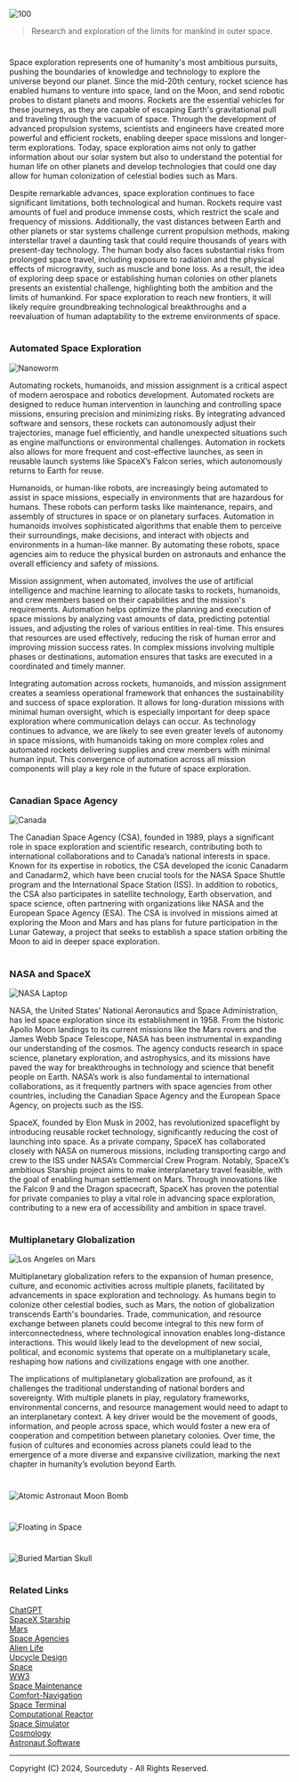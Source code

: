 ![100](https://github.com/user-attachments/assets/b26c9339-571d-4f4e-9feb-10050045fc84)

> Research and exploration of the limits for mankind in outer space.

#

Space exploration represents one of humanity's most ambitious pursuits, pushing the boundaries of knowledge and technology to explore the universe beyond our planet. Since the mid-20th century, rocket science has enabled humans to venture into space, land on the Moon, and send robotic probes to distant planets and moons. Rockets are the essential vehicles for these journeys, as they are capable of escaping Earth's gravitational pull and traveling through the vacuum of space. Through the development of advanced propulsion systems, scientists and engineers have created more powerful and efficient rockets, enabling deeper space missions and longer-term explorations. Today, space exploration aims not only to gather information about our solar system but also to understand the potential for human life on other planets and develop technologies that could one day allow for human colonization of celestial bodies such as Mars.

Despite remarkable advances, space exploration continues to face significant limitations, both technological and human. Rockets require vast amounts of fuel and produce immense costs, which restrict the scale and frequency of missions. Additionally, the vast distances between Earth and other planets or star systems challenge current propulsion methods, making interstellar travel a daunting task that could require thousands of years with present-day technology. The human body also faces substantial risks from prolonged space travel, including exposure to radiation and the physical effects of microgravity, such as muscle and bone loss. As a result, the idea of exploring deep space or establishing human colonies on other planets presents an existential challenge, highlighting both the ambition and the limits of humankind. For space exploration to reach new frontiers, it will likely require groundbreaking technological breakthroughs and a reevaluation of human adaptability to the extreme environments of space.

#
### Automated Space Exploration

![Nanoworm](https://github.com/user-attachments/assets/25bd8fac-3412-4d34-81b4-857081453b3c)

Automating rockets, humanoids, and mission assignment is a critical aspect of modern aerospace and robotics development. Automated rockets are designed to reduce human intervention in launching and controlling space missions, ensuring precision and minimizing risks. By integrating advanced software and sensors, these rockets can autonomously adjust their trajectories, manage fuel efficiently, and handle unexpected situations such as engine malfunctions or environmental challenges. Automation in rockets also allows for more frequent and cost-effective launches, as seen in reusable launch systems like SpaceX’s Falcon series, which autonomously returns to Earth for reuse.

Humanoids, or human-like robots, are increasingly being automated to assist in space missions, especially in environments that are hazardous for humans. These robots can perform tasks like maintenance, repairs, and assembly of structures in space or on planetary surfaces. Automation in humanoids involves sophisticated algorithms that enable them to perceive their surroundings, make decisions, and interact with objects and environments in a human-like manner. By automating these robots, space agencies aim to reduce the physical burden on astronauts and enhance the overall efficiency and safety of missions.

Mission assignment, when automated, involves the use of artificial intelligence and machine learning to allocate tasks to rockets, humanoids, and crew members based on their capabilities and the mission's requirements. Automation helps optimize the planning and execution of space missions by analyzing vast amounts of data, predicting potential issues, and adjusting the roles of various entities in real-time. This ensures that resources are used effectively, reducing the risk of human error and improving mission success rates. In complex missions involving multiple phases or destinations, automation ensures that tasks are executed in a coordinated and timely manner.

Integrating automation across rockets, humanoids, and mission assignment creates a seamless operational framework that enhances the sustainability and success of space exploration. It allows for long-duration missions with minimal human oversight, which is especially important for deep space exploration where communication delays can occur. As technology continues to advance, we are likely to see even greater levels of autonomy in space missions, with humanoids taking on more complex roles and automated rockets delivering supplies and crew members with minimal human input. This convergence of automation across all mission components will play a key role in the future of space exploration.

#
### Canadian Space Agency

![Canada](https://github.com/user-attachments/assets/214bbd83-02eb-4ece-8ab3-ba6adae3b361)

The Canadian Space Agency (CSA), founded in 1989, plays a significant role in space exploration and scientific research, contributing both to international collaborations and to Canada’s national interests in space. Known for its expertise in robotics, the CSA developed the iconic Canadarm and Canadarm2, which have been crucial tools for the NASA Space Shuttle program and the International Space Station (ISS). In addition to robotics, the CSA also participates in satellite technology, Earth observation, and space science, often partnering with organizations like NASA and the European Space Agency (ESA). The CSA is involved in missions aimed at exploring the Moon and Mars and has plans for future participation in the Lunar Gateway, a project that seeks to establish a space station orbiting the Moon to aid in deeper space exploration.

#
### NASA and SpaceX

![NASA Laptop](https://github.com/user-attachments/assets/c9a9d5cb-6603-49f5-b34d-ebc7c4edae7f)

NASA, the United States’ National Aeronautics and Space Administration, has led space exploration since its establishment in 1958. From the historic Apollo Moon landings to its current missions like the Mars rovers and the James Webb Space Telescope, NASA has been instrumental in expanding our understanding of the cosmos. The agency conducts research in space science, planetary exploration, and astrophysics, and its missions have paved the way for breakthroughs in technology and science that benefit people on Earth. NASA’s work is also fundamental to international collaborations, as it frequently partners with space agencies from other countries, including the Canadian Space Agency and the European Space Agency, on projects such as the ISS.

SpaceX, founded by Elon Musk in 2002, has revolutionized spaceflight by introducing reusable rocket technology, significantly reducing the cost of launching into space. As a private company, SpaceX has collaborated closely with NASA on numerous missions, including transporting cargo and crew to the ISS under NASA’s Commercial Crew Program. Notably, SpaceX’s ambitious Starship project aims to make interplanetary travel feasible, with the goal of enabling human settlement on Mars. Through innovations like the Falcon 9 and the Dragon spacecraft, SpaceX has proven the potential for private companies to play a vital role in advancing space exploration, contributing to a new era of accessibility and ambition in space travel.

#
### Multiplanetary Globalization

![Los Angeles on Mars](https://github.com/user-attachments/assets/16c0d10a-c236-417a-a838-4ce688f51a95)

Multiplanetary globalization refers to the expansion of human presence, culture, and economic activities across multiple planets, facilitated by advancements in space exploration and technology. As humans begin to colonize other celestial bodies, such as Mars, the notion of globalization transcends Earth's boundaries. Trade, communication, and resource exchange between planets could become integral to this new form of interconnectedness, where technological innovation enables long-distance interactions. This would likely lead to the development of new social, political, and economic systems that operate on a multiplanetary scale, reshaping how nations and civilizations engage with one another.

The implications of multiplanetary globalization are profound, as it challenges the traditional understanding of national borders and sovereignty. With multiple planets in play, regulatory frameworks, environmental concerns, and resource management would need to adapt to an interplanetary context. A key driver would be the movement of goods, information, and people across space, which would foster a new era of cooperation and competition between planetary colonies. Over time, the fusion of cultures and economies across planets could lead to the emergence of a more diverse and expansive civilization, marking the next chapter in humanity’s evolution beyond Earth.

#
![Atomic Astronaut Moon Bomb](https://github.com/user-attachments/assets/4d719968-0532-47a2-919b-2c17860918d1)
#
![Floating in Space](https://github.com/user-attachments/assets/7bb56772-7e47-40b0-a589-f20c8f899259)
#
![Buried Martian Skull](https://github.com/user-attachments/assets/c0a32d19-8dff-43f5-8b0b-ba6817ee005d)
#
### Related Links

[ChatGPT](https://github.com/sourceduty/ChatGPT)
<br>
[SpaceX Starship](https://github.com/sourceduty/SpaceX_Starship)
<br>
[Mars](https://github.com/sourceduty/Mars)
<br>
[Space Agencies](https://github.com/sourceduty/Space_Agencies)
<br>
[Alien Life](https://github.com/sourceduty/Alien_Life)
<br>
[Upcycle Design](https://github.com/sourceduty/Upcycle_Design)
<br>
[Space](https://github.com/sourceduty/Space)
<br>
[WW3](https://github.com/sourceduty/WW3)
<br>
[Space Maintenance](https://github.com/sourceduty/Space_Maintenance)
<br>
[Comfort-Navigation](https://github.com/sourceduty/Comfort-Navigation_Math)
<br>
[Space Terminal](https://github.com/sourceduty/Space_Terminal)
<br>
[Computational Reactor](https://github.com/sourceduty/Computational_Reactor)
<br>
[Space Simulator](https://chatgpt.com/g/g-HiBjZs8sv-space-simulator)
<br>
[Cosmology](https://github.com/sourceduty/Cosmology)
<br>
[Astronaut Software](https://github.com/sourceduty/Astronaut_Software)

***
Copyright (C) 2024, Sourceduty - All Rights Reserved.
